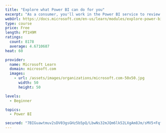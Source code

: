 ```yaml
---
title: "Explore what Power BI can do for you"
excerpt: "As a consumer, you'll work in the Power BI service to review and interact with content that has been shared with you. This module provides the foundational information that you need to work effectively in the Power BI service."
webUrl: https://docs.microsoft.com/en-us/learn/modules/explore-power-bi-service/
type: course
price: Free
length: PT1H9M
ratings:
  count: 8178
  average: 4.6710687
heat: 60

provider:
  name: Microsoft Learn
  domain: microsoft.com
  images:
    - url: /assets/images/organizations/microsoft.com-50x50.jpg
      width: 50
      height: 50

levels:
  - Beginner

topics:
  - Power BI

secured: "7BIGuawtmuv2sDV03gsGHz5b5pQ/LbwNs32mJQm6lk52LXgAm8Jm/sMV5+FqfWvwobODrE+v6e2KebQkiMFYAr8tGRxo5Xj1Dduxt+yDpk1/KmGZH0x2439eIiiE7+48sCBPJMVoch4G63F61OC8YIP9i9C9sh7qij1tYl/wyY7lwX5ySM0TapbQR9gdC4QCbRpiKIVILLWyfNY2vwazwVHPHg0+gB8nsRl18PEdfE5i1jcpv43rMXJSDvH5mMTmH/soyk4DV5dbvX+KVLrldJZJ0eqCUe0CCR51GRxqgkuwFOEWUDg7vxjhat3rNPoHwQA/iAuVyc9lGtm/3XJC4qAtAoVVNUXp6adnA14qob9bnyF6UHTZJcWmauEygshoOHLMSw8AO8qKl1X/EuD1dalAUUwlT5Q/Yr/iVA0C7J8=;kp+ULHtUgLScmjviZe11PQ=="
---
```


